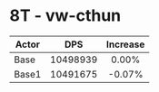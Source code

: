 # 8T - vw-cthun
| Actor | DPS | Increase |
|---|:---:|:---:|
|Base|10498939|0.00%|
|Base1|10491675|-0.07%|
